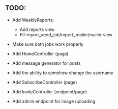 ## TODO:
 - Add WeeklyReports:
    - Add reports view
    - Fill report_send_job/report_mailer/mailer view

 - Make sure both jobs work properly
 - Add HomeController (page)
 - Add message generator for posts
 - Add the ability to somehow change the username
 - Add SubscribeController (page)
 - Add InviteController (endpoint/page)
 - Add admin endpoint for image uploading
